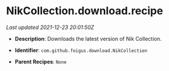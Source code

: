 # NikCollection.download.recipe

_Last updated 2021-12-23 20:01:50Z_

- **Description**: Downloads the latest version of Nik Collection.

- **Identifier**: `com.github.foigus.download.NikCollection`

- **Parent Recipes**: `None`
